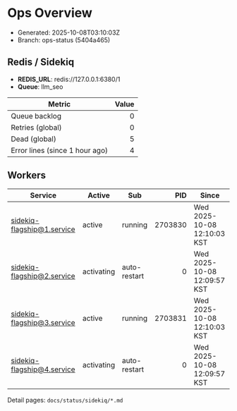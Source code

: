 # Ops Overview

- Generated: 2025-10-08T03:10:03Z
- Branch: ops-status (5404a465)

## Redis / Sidekiq
- **REDIS_URL**: redis://127.0.0.1:6380/1
- **Queue**: llm_seo

| Metric | Value |
|---|---:|
| Queue backlog | 0 |
| Retries (global) | 0 |
| Dead (global) | 5 |
| Error lines (since 1 hour ago) | 4 |

## Workers
| Service | Active | Sub | PID | Since |
|---|---|---|---:|---|
| sidekiq-flagship@1.service | active | running | 2703830 | Wed 2025-10-08 12:10:03 KST |
| sidekiq-flagship@2.service | activating | auto-restart | 0 | Wed 2025-10-08 12:09:57 KST |
| sidekiq-flagship@3.service | active | running | 2703831 | Wed 2025-10-08 12:10:03 KST |
| sidekiq-flagship@4.service | activating | auto-restart | 0 | Wed 2025-10-08 12:09:57 KST |

Detail pages: `docs/status/sidekiq/*.md`
